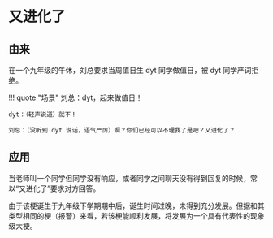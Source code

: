 # 又进化了

## 由来

在一个九年级的午休，刘总要求当周值日生 dyt 同学做值日，被 dyt 同学严词拒绝。

!!! quote "场景"
    刘总：dyt，起来做值日！
    
    dyt：（轻声说道）就不！
    
    刘总：（没听到 dyt 说话，语气严厉）啊？你们已经可以不理我了是吧？又进化了？

## 应用

当老师叫一个同学但同学没有响应，或者同学之间聊天没有得到回复的时候，常以“又进化了”要求对方回答。

由于该梗诞生于九年级下学期期中后，诞生时间过晚，未得到充分发展。但据和其类型相同的梗（报警）来看，若该梗能顺利发展，将发展为一个具有代表性的现象级大梗。
